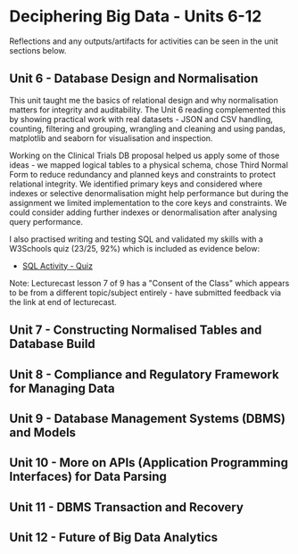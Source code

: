 # Deciphering Big Data - Units 6-12

Reflections and any outputs/artifacts for activities can be seen in the unit sections below.

## Unit 6 - Database Design and Normalisation

This unit taught me the basics of relational design and why normalisation matters for integrity and auditability. The Unit 6 reading complemented this by showing practical work with real datasets - JSON and CSV handling, counting, filtering and grouping, wrangling and cleaning and using pandas, matplotlib and seaborn for visualisation and inspection. 

Working on the Clinical Trials DB proposal helped us apply some of those ideas - we mapped logical tables to a physical schema, chose Third Normal Form to reduce redundancy and planned keys and constraints to protect relational integrity. We identified primary keys and considered where indexes or selective denormalisation might help performance but during the assignment we limited implementation to the core keys and constraints. We could consider adding further indexes or denormalisation after analysing query performance.

I also practised writing and testing SQL and validated my skills with a W3Schools quiz (23/25, 92%) which is included as evidence below:

- [SQL Activity - Quiz](/images/sql_activity.png)

Note: Lecturecast lesson 7 of 9 has a "Consent of the Class" which appears to be from a different topic/subject entirely - have submitted feedback via the link at end of lecturecast.



## Unit 7 - Constructing Normalised Tables and Database Build


## Unit 8 - Compliance and Regulatory Framework for Managing Data


## Unit 9 - Database Management Systems (DBMS) and Models


## Unit 10 - More on APIs (Application Programming Interfaces) for Data Parsing


## Unit 11 - DBMS Transaction and Recovery


## Unit 12 - Future of Big Data Analytics


